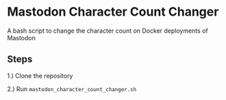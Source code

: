 # Mastodon Character Count Changer
A bash script to change the character count on Docker deployments of Mastodon

## Steps 
1.) Clone the repository

2.) Run `mastodon_character_count_changer.sh`
